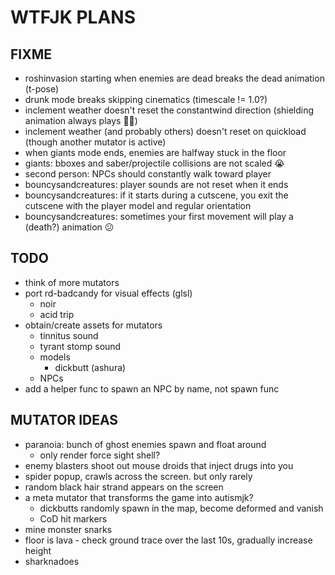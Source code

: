 # WTFJK PLANS

## FIXME

- roshinvasion starting when enemies are dead breaks the dead animation (t-pose)
- drunk mode breaks skipping cinematics (timescale != 1.0?)
- inclement weather doesn't reset the constantwind direction (shielding animation always plays 😮‍💨)
- inclement weather (and probably others) doesn't reset on quickload (though another mutator is active)
- when giants mode ends, enemies are halfway stuck in the floor
- giants: bboxes and saber/projectile collisions are not scaled 😭
- second person: NPCs should constantly walk toward player
- bouncysandcreatures: player sounds are not reset when it ends
- bouncysandcreatures: if it starts during a cutscene, you exit the cutscene with the player model and regular orientation
- bouncysandcreatures: sometimes your first movement will play a (death?) animation 😕

## TODO

- think of more mutators
- port rd-badcandy for visual effects (glsl)
  - noir
  - acid trip
- obtain/create assets for mutators
  - tinnitus sound
  - tyrant stomp sound
  - models
    - dickbutt (ashura)
  - NPCs
- add a helper func to spawn an NPC by name, not spawn func

## MUTATOR IDEAS

- paranoia: bunch of ghost enemies spawn and float around
  - only render force sight shell?
- enemy blasters shoot out mouse droids that inject drugs into you
- spider popup, crawls across the screen. but only rarely
- random black hair strand appears on the screen
- a meta mutator that transforms the game into autismjk?
  - dickbutts randomly spawn in the map, become deformed and vanish
  - CoD hit markers
- mine monster snarks
- floor is lava - check ground trace over the last 10s, gradually increase height
- sharknadoes

